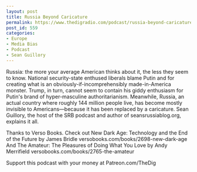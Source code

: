 ```yaml
---
layout: post
title: Russia Beyond Caricature
permalink: https://www.thedigradio.com/podcast/russia-beyond-caricature/index.html
post_id: 559
categories: 
- Europe
- Media Bias
- Podcast
- Sean Guillory
---
```


Russia: the more your average American thinks about it, the less they seem to know. National security-state enthused liberals blame Putin and for creating what is an obviously-if-incomprehensibly made-in-America monster. Trump, in turn, cannot seem to contain his giddy enthusiasm for Putin's brand of hyper-masculine authoritarianism. Meanwhile, Russia, an actual country where roughly 144 million people live, has become mostly invisible to Americans—because it has been replaced by a caricature. Sean Guillory, the host of the SRB podcast and author of seansrussiablog.org, explains it all.

Thanks to Verso Books. Check out New Dark Age: Technology and the End of the Future by James Bridle versobooks.com/books/2698-new-dark-age And The Amateur: The Pleasures of Doing What You Love by Andy Merrifield versobooks.com/books/2765-the-amateur

Support this podcast with your money at Patreon.com/TheDig